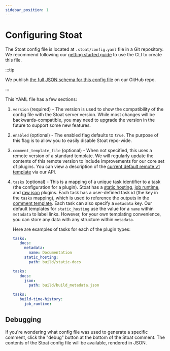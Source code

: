 ```yaml
---
sidebar_position: 1
---
```


# Configuring Stoat

The Stoat config file is located at `.stoat/config.yaml` file in a Git repository. 
We recommend following our [getting started guide](../installation) to use the CLI to create this file.

:::tip

We publish [the full JSON schema for this config file](https://github.com/stoat-dev/stoat-action/blob/main/src/schemas/stoatConfigSchema.json) on our GitHub repo.

:::

This YAML file has a few sections:

1. `version` (required) - The version is used to show the compatibility of the config file with the Stoat server version.
   While most changes will be backwards-compatible, you may need to upgrade the version in the future to support some new features.
2. `enabled` (optional) - The enabled flag defaults to `true`. The purpose of this flag is to allow you to easily disable Stoat repo-wide.
3. `comment_template_file` (optional) - When not specified, this uses a remote version of a standard template. We will regularly update the contents of this remote version to include
   improvements for our core set of plugins. You can view a description of the [current default remote v1 template](https://www.stoat.dev/api/templates?stoatConfigVersion=1) via our API.
4. `tasks` (optional) - This is a mapping of a unique task identifier to a task (the configuration for a plugin). 
   Stoat has a [static hosting](./static-hosting), [job runtime](../tutorials/build-runtimes), and [raw json](./aggregation) plugins.
   Each task has a user-defined task id (the key in the `tasks` mapping), which is used to reference the outputs in the [comment template](./templating).
   Each task can also specify a `metadata` key.
   Our default templates for `static_hosting` use the value for a `name` within `metadata` to label links.
   However, for your own templating convenience, you can store any data with any structure within `metadata`.

   Here are examples of tasks for each of the plugin types:

   ```yaml title="static_hosting"
   tasks:
      docs:
        metadata:
          name: Documentation
        static_hosting:
          path: build/static-docs
   ```

   ```yaml title="json"
   tasks:
      docs:
        json:
          path: build/build_metadata.json
   ```
   
   ```yaml title="job_runtime"
   tasks:
      build-time-history:
        job_runtime:
   ```

##  Debugging

If you're wondering what config file was used to generate a specific comment, click the "debug" button at the bottom of the Stoat comment.
The contents of the Stoat config file will be available, rendered in JSON.
